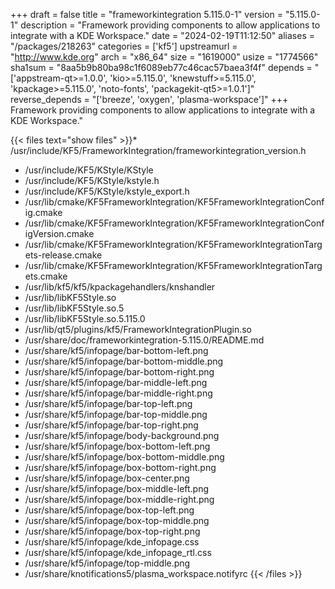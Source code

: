 +++
draft = false
title = "frameworkintegration 5.115.0-1"
version = "5.115.0-1"
description = "Framework providing components to allow applications to integrate with a KDE Workspace."
date = "2024-02-19T11:12:50"
aliases = "/packages/218263"
categories = ['kf5']
upstreamurl = "http://www.kde.org"
arch = "x86_64"
size = "1619000"
usize = "1774566"
sha1sum = "8aa5b9b80ba98c1f6089eb77c46cac57baea3f4f"
depends = "['appstream-qt>=1.0.0', 'kio>=5.115.0', 'knewstuff>=5.115.0', 'kpackage>=5.115.0', 'noto-fonts', 'packagekit-qt5>=1.0.1']"
reverse_depends = "['breeze', 'oxygen', 'plasma-workspace']"
+++
Framework providing components to allow applications to integrate with a KDE Workspace."

{{< files text="show files" >}}* /usr/include/KF5/FrameworkIntegration/frameworkintegration_version.h
* /usr/include/KF5/KStyle/KStyle
* /usr/include/KF5/KStyle/kstyle.h
* /usr/include/KF5/KStyle/kstyle_export.h
* /usr/lib/cmake/KF5FrameworkIntegration/KF5FrameworkIntegrationConfig.cmake
* /usr/lib/cmake/KF5FrameworkIntegration/KF5FrameworkIntegrationConfigVersion.cmake
* /usr/lib/cmake/KF5FrameworkIntegration/KF5FrameworkIntegrationTargets-release.cmake
* /usr/lib/cmake/KF5FrameworkIntegration/KF5FrameworkIntegrationTargets.cmake
* /usr/lib/kf5/kf5/kpackagehandlers/knshandler
* /usr/lib/libKF5Style.so
* /usr/lib/libKF5Style.so.5
* /usr/lib/libKF5Style.so.5.115.0
* /usr/lib/qt5/plugins/kf5/FrameworkIntegrationPlugin.so
* /usr/share/doc/frameworkintegration-5.115.0/README.md
* /usr/share/kf5/infopage/bar-bottom-left.png
* /usr/share/kf5/infopage/bar-bottom-middle.png
* /usr/share/kf5/infopage/bar-bottom-right.png
* /usr/share/kf5/infopage/bar-middle-left.png
* /usr/share/kf5/infopage/bar-middle-right.png
* /usr/share/kf5/infopage/bar-top-left.png
* /usr/share/kf5/infopage/bar-top-middle.png
* /usr/share/kf5/infopage/bar-top-right.png
* /usr/share/kf5/infopage/body-background.png
* /usr/share/kf5/infopage/box-bottom-left.png
* /usr/share/kf5/infopage/box-bottom-middle.png
* /usr/share/kf5/infopage/box-bottom-right.png
* /usr/share/kf5/infopage/box-center.png
* /usr/share/kf5/infopage/box-middle-left.png
* /usr/share/kf5/infopage/box-middle-right.png
* /usr/share/kf5/infopage/box-top-left.png
* /usr/share/kf5/infopage/box-top-middle.png
* /usr/share/kf5/infopage/box-top-right.png
* /usr/share/kf5/infopage/kde_infopage.css
* /usr/share/kf5/infopage/kde_infopage_rtl.css
* /usr/share/kf5/infopage/top-middle.png
* /usr/share/knotifications5/plasma_workspace.notifyrc
{{< /files >}}